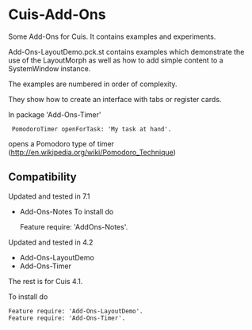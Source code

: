 Cuis-Add-Ons
============

Some Add-Ons for Cuis. It contains examples and experiments.

Add-Ons-LayoutDemo.pck.st contains examples which demonstrate the use of the LayoutMorph as well as how to add simple content to a SystemWindow instance.

The examples are numbered in order of complexity.

They show how to create an interface with tabs or register cards.

In package 'Add-Ons-Timer'

     PomodoroTimer openForTask: 'My task at hand'.

opens a Pomodoro type of timer  (http://en.wikipedia.org/wiki/Pomodoro_Technique)


Compatibility
-------------
Updated and tested in 7.1

- Add-Ons-Notes
To install do

    Feature require: 'AddOns-Notes'.

Updated and tested in 4.2

- Add-Ons-LayoutDemo
- Add-Ons-Timer

The rest is for Cuis 4.1. 

To install do

    Feature require: 'Add-Ons-LayoutDemo'.
    Feature require: 'Add-Ons-Timer'.

